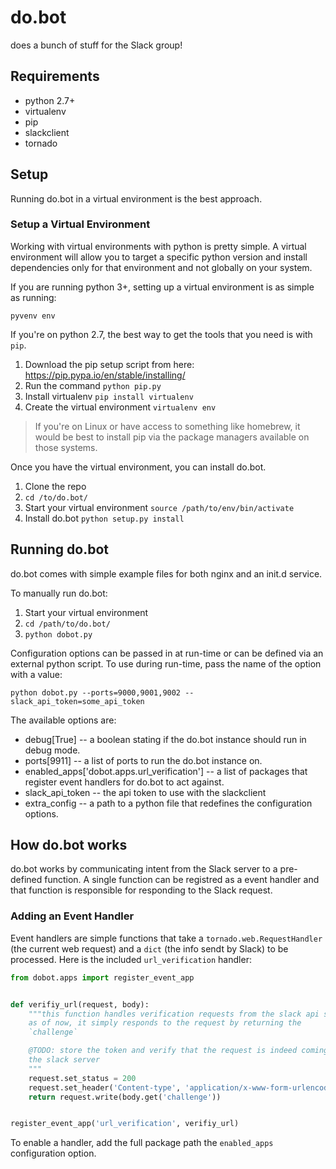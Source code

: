 # do.bot
does a bunch of stuff for the Slack group!

## Requirements

* python 2.7+
* virtualenv
* pip
* slackclient
* tornado

## Setup

Running do.bot in a virtual environment is the best approach.

### Setup a Virtual Environment

Working with virtual environments with python is pretty simple. A virtual environment will allow you to target a specific python version and install dependencies only for that environment and not globally on your system.

If you are running python 3+, setting up a virtual environment is as simple as running:

```
pyvenv env
```

If you're on python 2.7, the best way to get the tools that you need is with `pip`.

1. Download the pip setup script from here: https://pip.pypa.io/en/stable/installing/
1. Run the command `python pip.py`
1. Install virtualenv `pip install virtualenv`
1. Create the virtual environment `virtualenv env`

> If you're on Linux or have access to something like homebrew, it would be best to install pip via the package managers available on those systems.

Once you have the virtual environment, you can install do.bot.

1. Clone the repo
1. `cd /to/do.bot/`
1. Start your virtual environment `source /path/to/env/bin/activate`
1. Install do.bot `python setup.py install`

## Running do.bot

do.bot comes with simple example files for both nginx and an init.d service.

To manually run do.bot:

1. Start your virtual environment
1. `cd /path/to/do.bot/`
1. `python dobot.py`

Configuration options can be passed in at run-time or can be defined via an external python script. To use during run-time, pass the name of the option with a value:

```
python dobot.py --ports=9000,9001,9002 --slack_api_token=some_api_token
```

The available options are:

* debug[True] -- a boolean stating if the do.bot instance should run in debug mode.
* ports[9911] -- a list of ports to run the do.bot instance on.
* enabled_apps['dobot.apps.url_verification'] -- a list of packages that register event handlers for do.bot to act against.
* slack_api_token -- the api token to use with the slackclient
* extra_config -- a path to a python file that redefines the configuration options.

## How do.bot works

do.bot works by communicating intent from the Slack server to a pre-defined function. A single function can be registred as a event handler and that function is responsible for responding to the Slack request.

### Adding an Event Handler

Event handlers are simple functions that take a `tornado.web.RequestHandler` (the current web request) and a `dict` (the info sendt by Slack) to be processed. Here is the included `url_verification` handler:

```python
from dobot.apps import register_event_app


def verifiy_url(request, body):
    """this function handles verification requests from the slack api server
    as of now, it simply responds to the request by returning the
    `challenge`

    @TODO: store the token and verify that the request is indeed coming from
    the slack server
    """
    request.set_status = 200
    request.set_header('Content-type', 'application/x-www-form-urlencoded')
    return request.write(body.get('challenge'))


register_event_app('url_verification', verifiy_url)
```

To enable a handler, add the full package path the `enabled_apps` configuration option.